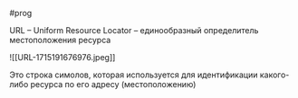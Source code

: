 #prog 

URL – Uniform Resource Locator – единообразный определитель местоположения ресурса

![[URL-1715191676976.jpeg]]

Это строка симолов, которая используется для идентификации какого-либо ресурса по его адресу (местоположению)

